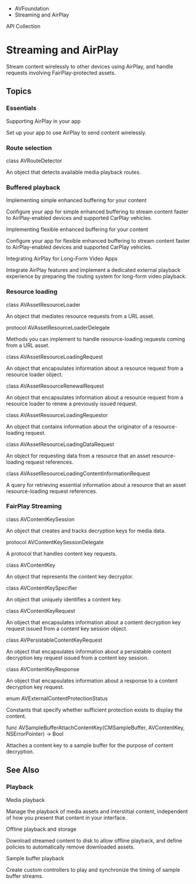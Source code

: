 

- AVFoundation
-  Streaming and AirPlay 

API Collection

# Streaming and AirPlay

Stream content wirelessly to other devices using AirPlay, and handle requests involving FairPlay-protected assets.

## Topics

### Essentials

Supporting AirPlay in your app

Set up your app to use AirPlay to send content wirelessly.

### Route selection

class AVRouteDetector

An object that detects available media playback routes.

### Buffered playback

Implementing simple enhanced buffering for your content

Configure your app for simple enhanced buffering to stream content faster to AirPlay-enabled devices and supported CarPlay vehicles.

Implementing flexible enhanced buffering for your content

Configure your app for flexible enhanced buffering to stream content faster to AirPlay-enabled devices and supported CarPlay vehicles.

Integrating AirPlay for Long-Form Video Apps

Integrate AirPlay features and implement a dedicated external playback experience by preparing the routing system for long-form video playback.

### Resource loading

class AVAssetResourceLoader

An object that mediates resource requests from a URL asset.

protocol AVAssetResourceLoaderDelegate

Methods you can implement to handle resource-loading requests coming from a URL asset.

class AVAssetResourceLoadingRequest

An object that encapsulates information about a resource request from a resource loader object.

class AVAssetResourceRenewalRequest

An object that encapsulates information about a resource request from a resource loader to renew a previously issued request.

class AVAssetResourceLoadingRequestor

An object that contains information about the originator of a resource-loading request.

class AVAssetResourceLoadingDataRequest

An object for requesting data from a resource that an asset resource-loading request references.

class AVAssetResourceLoadingContentInformationRequest

A query for retrieving essential information about a resource that an asset resource-loading request references.

### FairPlay Streaming

class AVContentKeySession

An object that creates and tracks decryption keys for media data.

protocol AVContentKeySessionDelegate

A protocol that handles content key requests.

class AVContentKey

An object that represents the content key decryptor.

class AVContentKeySpecifier

An object that uniquely identifies a content key.

class AVContentKeyRequest

An object that encapsulates information about a content decryption key request issued from a content key session object.

class AVPersistableContentKeyRequest

An object that encapsulates information about a persistable content decryption key request issued from a content key session.

class AVContentKeyResponse

An object that encapsulates information about a response to a content decryption key request.

enum AVExternalContentProtectionStatus

Constants that specify whether sufficient protection exists to display the content.

func AVSampleBufferAttachContentKey(CMSampleBuffer, AVContentKey, NSErrorPointer) -> Bool

Attaches a content key to a sample buffer for the purpose of content decryption.

## See Also

### Playback

Media playback

Manage the playback of media assets and interstitial content, independent of how you present that content in your interface.

Offline playback and storage

Download streamed content to disk to allow offline playback, and define policies to automatically remove downloaded assets.

Sample buffer playback

Create custom controllers to play and synchronize the timing of sample buffer streams.

